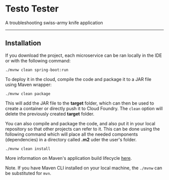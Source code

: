 # Testo Tester
A troubleshooting swiss-army knife application

---

## Installation
If you download the project, each microservice can be ran locally in the IDE or with the following command:
```
./mvnw clean spring-boot:run
```

To deploy it in the cloud, compile the code and package it to a JAR file using Maven wrapper:
```
./mvnw clean package
```
This will add the JAR file to the **target** folder, which can then be used to create a container or directly push it to Cloud Foundry. The `clean` option will delete the previously created **target** folder.

You can also compile and package the code, and also put it in your local repository so that other projects can refer to it. This can be done using the following command which will place all the needed components (dependencies) in a directory called **.m2** uder the user's folder.
```
./mvnw clean install
```
More information on Maven's application build lifecycle [here](https://maven.apache.org/guides/introduction/introduction-to-the-lifecycle.html).

Note. If you have Maven CLI installed on your local machine, the `./mvnw` can be substituted for `mvn`.

